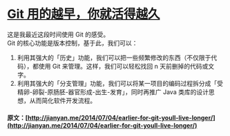 #  [ Git 用的越早，你就活得越久 ](/2014/07/04/earlier-for-git-youll-live-longer/)

这是我最近这段时间使用 Git 的感受。   
Git 的核心功能是版本控制，基于此，我们可以： 

  1. 利用其强大的「历史」功能，我们可以把一些频繁修改的东西（不仅限于代码），都使用 Git 来管理。这样，我们可以轻松找回 n 天前删掉的代码或文字。 
  2. 利用其强大的「分支管理」功能，我们可以将某一项目的编码过程拆分成「受精卵-卵裂-原肠胚-器官形成-出生-发育」，同时再推广 Java 类库的设计思想，从而简化软件开发流程。 
#### 原文：[http://jianyan.me/2014/07/04/earlier-for-git-youll-live-longer/](http://jianyan.me/2014/07/04/earlier-for-git-youll-live-longer/)